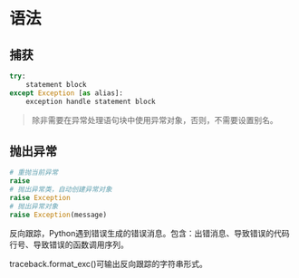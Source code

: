 # 语法

## 捕获

```python
try:
    statement block
except Exception [as alias]:
    exception handle statement block
```

> 除非需要在异常处理语句块中使用异常对象，否则，不需要设置别名。

## 抛出异常

```python
# 重抛当前异常
raise
# 抛出异常类，自动创建异常对象
raise Exception
# 抛出异常对象
raise Exception(message)
```

> 

反向跟踪，Python遇到错误生成的错误消息。包含：出错消息、导致错误的代码行号、导致错误的函数调用序列。

traceback.format_exc()可输出反向跟踪的字符串形式。